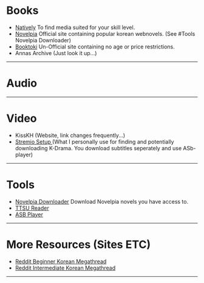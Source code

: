 # Books
* <a href="https://learnnatively.com/" target="_blank" rel="noopener">Natively</a> To find media suited for your skill level.
* <a href="https://novelpia.com/" target="_blank" rel="noopener">Novelpia</a> Official site containing popular korean webnovels. (See #Tools Novelpia Downloader)
* <a href="https://booktoki468.com/" target="_blank" rel="noopener">Booktoki</a> Un-Official site containing no age or price restrictions.
* Annas Archive (Just look it up...)
---
# Audio
---
# Video
* KissKH (Website, link changes frequently...)
* <a href="https://guides.viren070.me/stremio/setup" target="_blank" rel="noopener"> Stremio Setup </a> (What I personally use for finding and potentially downloading K-Drama. You download subtitles seperately and use ASb-player)
---
# Tools
* <a href="https://github.com/CjangCjengh/NovelpiaDownloader/releases" target="_blank" rel="noopener">Novelpia Downloader</a> Download Novelpia novels you have access to.
* <a href="https://reader.ttsu.app" target="_blank" rel="noopener"> TTSU Reader </a>
* <a href="https://github.com/killergerbah/asbplayer" target="_blank" rel="noopener"> ASB Player </a>
---
# More Resources (Sites ETC)
* <a href="https://www.reddit.com/r/Korean/comments/hw4gy0/the_ultimate_beginners_resource_thread/" target="_blank" rel="noopener"> Reddit Beginner Korean Megathread </a>
* <a href=https://www.reddit.com/r/Korean/comments/3rqfwo/the_ultimate_intermediate_learners_resource_thread/ target="_blank" rel="noopener"> Reddit Intermediate Korean Megathread </a>
---